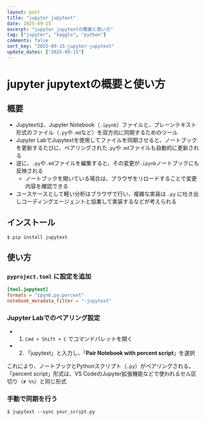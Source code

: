 ```yaml
---
layout: post
title: "jupyter jupytext"
date: 2025-09-15
excerpt: "jupyter jupytextの概要と使い方"
tag: ["jupyter", "kaggle", "python"]
comments: false
sort_key: "2025-09-15-jupyter-jupytext"
update_dates: ["2025-09-15"]
---
```


# jupyter jupytextの概要と使い方

## 概要
 - Jupytextは、Jupyter Notebook（`.ipynb`）ファイルと、プレーンテキスト形式のファイル（`.py`や`.md`など）を双方向に同期するためのツール
 - Jupyter LabでJupytextを使用してファイルを同期させると、ノートブックを更新するたびに、ペアリングされた`.py`や`.md`ファイルも自動的に更新される
 - 逆に、`.py`や`.md`ファイルを編集すると、その変更が`.ipynb`ノートブックにも反映される
   - ノートブックを開いている場合は、ブラウザをリロードすることで変更内容を確認できる
 - ユースケースとして軽い分析はブラウザで行い、複雑な実装は `.py` に吐き出しコーディングエージェントと協業して実装するなどが考えられる

## インストール

```console
$ pip install jupytext
```

## 使い方

### `pyproject.toml` に設定を追加

```toml
[tool.jupytext]
formats = "ipynb,py:percent"
notebook_metadata_filter = "-jupytext"
```

### Jupyter Labでのペアリング設定
 - 1. `Cmd + Shift + C` でコマンドパレットを開く
 - 2. 「jupytext」と入力し、「**Pair Notebook with percent script**」を選択

これにより、ノートブックとPythonスクリプト（`.py`）がペアリングされる。
「percent script」形式は、VS CodeのJupyter拡張機能などで使われるセル区切り（`# %%`）と同じ形式

### 手動で同期を行う

```console
$ jupytext --sync your_script.py
```

